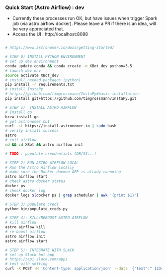 ### Quick Start (Astro Airflow) : dev 

- Currently these processes run OK, but have issues when trigger Spark job (via astro airflow docker). Please leave a PR if there is an idea, will be very appreciated that.   
- Access the UI : http://localhost:8088 


```bash

# https://www.astronomer.io/docs/getting-started/

# STEP 0) INSTALL PYTHON ENVIRONMENT
# set up dev environment 
conda update conda && conda create -n XBot_dev python=3.5 
# launch dev env 
source activate XBot_dev
# install needed packages (python)
pip install -r requirements.txt
# install InstaPy
# https://github.com/timgrossmann/InstaPy#basic-installation
pip install git+https://github.com/timgrossmann/InstaPy.git

# STEP 1)  INSTALL ASTRO AIRFLOW 
# Install go 
brew install go
# get astronomer CLI
curl -sL https://install.astronomer.io | sudo bash
# verify install success 
astro 
# init airflow 
cd && cd XBot && astro airflow init 

# TODO : populate crendentials (DB/S3...)

# STEP 2) RUN ASTRO AIRFLOW LOCAL 
# Run the Astro Airflow locally 
# make sure the Docker daemon APP is alrady runnning 
astro airflow start
# check astro docker status 
docker ps
# check docker log 
docker logs $(docker ps | grep scheduler | awk '{print $1}')

# STEP 3) populate creds 
python bin/populate_creds.py

# STEP 4): KILL/REBOOST ASTRO AIRFLOW 
# kill airflow 
astro airflow kill
# re-boost airflow 
astro airflow init
astro airflow start

# STEP 5): INTEGRATE WITH SLACK 
# set up Slack bot app 
# https://api.slack.com/apps
# test with setting 
curl -X POST -H 'Content-type: application/json' --data '{"text":" 12345"}' https://hooks.slack.com/services/<ur_workspace_id>/<ur_channel_id>/<ur_access_token>
```